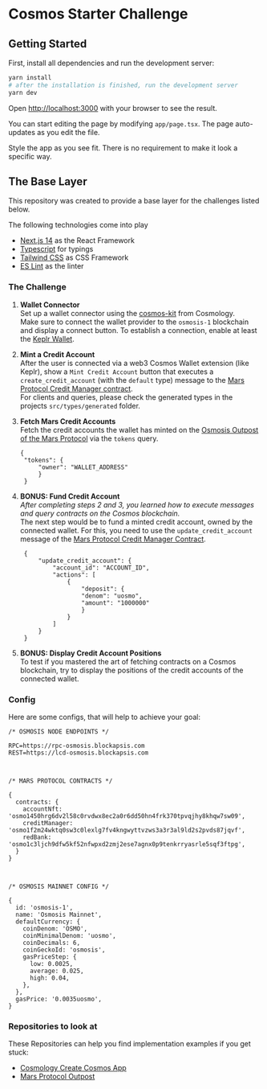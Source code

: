# Cosmos Starter Challenge

## Getting Started

First, install all dependencies and run the development server:

```bash
yarn install
# after the installation is finished, run the development server
yarn dev
```

Open [http://localhost:3000](http://localhost:3000) with your browser to see the result.

You can start editing the page by modifying `app/page.tsx`. The page auto-updates as you edit the file.

Style the app as you see fit. There is no requirement to make it look a specific way.

## The Base Layer

This repository was created to provide a base layer for the challenges listed below.

The following technologies come into play

- [Next.js 14](https://nextjs.org/) as the React Framework
- [Typescript](https://www.typescriptlang.org/) for typings
- [Tailwind CSS](https://tailwindcss.com/) as CSS Framework
- [ES Lint](https://eslint.org/) as the linter

### The Challenge

1. **Wallet Connector**\
   Set up a wallet connector using the [cosmos-kit](https://github.com/cosmology-tech/cosmos-kit) from Cosmology.\
   Make sure to connect the wallet provider to the `osmosis-1` blockchain and display a connect button.
   To establish a connection, enable at least the [Keplr Wallet](https://keplr.app).
2. **Mint a Credit Account**\
   After the user is connected via a web3 Cosmos Wallet extension (like Keplr), show a `Mint Credit Account` button that executes a `create_credit_account` (with the `default` type) message to the [Mars Protocol Credit Manager contract](https://celatone.osmosis.zone/osmosis-1/execute?contract=osmo1f2m24wktq0sw3c0lexlg7fv4kngwyttvzws3a3r3al9ld2s2pvds87jqvf&msg=ewogICJjcmVhdGVfY3JlZGl0X2FjY291bnQiOiB7fQp9).\
    For clients and queries, please check the generated types in the projects `src/types/generated` folder.
3. **Fetch Mars Credit Accounts**\
   Fetch the credit accounts the wallet has minted on the [Osmosis Outpost of the Mars Protocol](https://osmosis.marsprotocol.io) via the `tokens` query.

   ```
   {
    "tokens": {
        "owner": "WALLET_ADDRESS"
        }
    }

   ```

4. **BONUS: Fund Credit Account**\
   _After completing steps 2 and 3, you learned how to execute messages and query contracts on the Cosmos blockchain._\
   The next step would be to fund a minted credit account, owned by the connected wallet. For this, you need to use the `update_credit_account` message of the [Mars Protocol Credit Manager Contract](https://celatone.osmosis.zone/osmosis-1/execute?contract=osmo1f2m24wktq0sw3c0lexlg7fv4kngwyttvzws3a3r3al9ld2s2pvds87jqvf&msg=ewogICJ1cGRhdGVfY3JlZGl0X2FjY291bnQiOiB7fQp9).

   ```
    {
        "update_credit_account": {
            "account_id": "ACCOUNT_ID",
            "actions": [
                {
                    "deposit": {
                    "denom": "uosmo",
                    "amount": "1000000"
                    }
                }
            ]
        }
    }
   ```

5. **BONUS: Display Credit Account Positions**\
   To test if you mastered the art of fetching contracts on a Cosmos blockchain, try to display the positions of the credit accounts of the connected wallet.

### Config

Here are some configs, that will help to achieve your goal:

```
/* OSMOSIS NODE ENDPOINTS */

RPC=https://rpc-osmosis.blockapsis.com
REST=https://lcd-osmosis.blockapsis.com



/* MARS PROTOCOL CONTRACTS */

{
  contracts: {
    accountNft: 'osmo1450hrg6dv2l58c0rvdwx8ec2a0r6dd50hn4frk370tpvqjhy8khqw7sw09',
    creditManager: 'osmo1f2m24wktq0sw3c0lexlg7fv4kngwyttvzws3a3r3al9ld2s2pvds87jqvf',
    redBank: 'osmo1c3ljch9dfw5kf52nfwpxd2zmj2ese7agnx0p9tenkrryasrle5sqf3ftpg',
  }
}



/* OSMOSIS MAINNET CONFIG */

{
  id: 'osmosis-1',
  name: 'Osmosis Mainnet',
  defaultCurrency: {
    coinDenom: 'OSMO',
    coinMinimalDenom: 'uosmo',
    coinDecimals: 6,
    coinGeckoId: 'osmosis',
    gasPriceStep: {
      low: 0.0025,
      average: 0.025,
      high: 0.04,
    },
  },
  gasPrice: '0.0035uosmo',
}

```

### Repositories to look at

These Repositories can help you find implementation examples if you get stuck:

- [Cosmology Create Cosmos App](https://github.com/cosmology-tech/create-cosmos-app)
- [Mars Protocol Outpost](https://github.com/mars-protocol/mars-v2-frontend)
